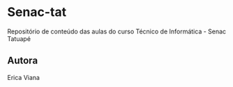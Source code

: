 # Senac-tat
Repositório de conteúdo das aulas do curso Técnico de Informática - Senac Tatuapé

## Autora
Erica Viana
